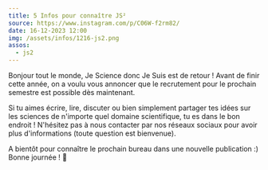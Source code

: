 ```yaml
---
title: 5 Infos pour connaître JS²
source: https://www.instagram.com/p/C06W-f2rm82/
date: 16-12-2023 12:00
img: /assets/infos/1216-js2.png
assos:
  - js2
---
```


Bonjour tout le monde, Je Science donc Je Suis est de retour ! Avant de finir cette année, on a voulu vous annoncer que le recrutement pour le prochain semestre est possible dès maintenant.

Si tu aimes écrire, lire, discuter ou bien simplement partager tes idées sur les sciences de n'importe quel domaine scientifique, tu es dans le bon endroit ! N'hésitez pas à nous contacter par nos réseaux sociaux pour avoir plus d'informations (toute question est bienvenue).

A bientôt pour connaître le prochain bureau dans une nouvelle publication :) Bonne journée ! 🥰
